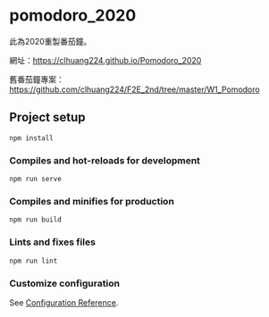 # pomodoro_2020

此為2020重製番茄鐘。

網址：https://clhuang224.github.io/Pomodoro_2020

舊番茄鐘專案：https://github.com/clhuang224/F2E_2nd/tree/master/W1_Pomodoro


## Project setup
```
npm install
```

### Compiles and hot-reloads for development
```
npm run serve
```

### Compiles and minifies for production
```
npm run build
```

### Lints and fixes files
```
npm run lint
```

### Customize configuration
See [Configuration Reference](https://cli.vuejs.org/config/).
